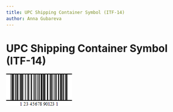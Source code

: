 ```yaml
---
title: UPC Shipping Container Symbol (ITF-14)
author: Anna Gubareva
---
```

# UPC Shipping Container Symbol (ITF-14)

![](../../../../../images/eurd-win-bar-code-itf-14.png)